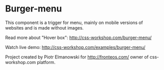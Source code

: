 # Burger-menu
This component is a trigger for menu, mainly on mobile versions of websites and is made without images.

Read more about "Hover box": http://css-workshop.com/burger-menu/

Watch live demo: http://css-workshop.com/examples/burger-menu/

Project created by Piotr Elmanowski for http://fronteos.com/ owner of css-workshop.com platform.
